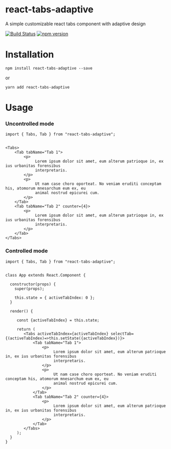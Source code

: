 # react-tabs-adaptive

A simple customizable react tabs component with adaptive design

[![Build Status](https://travis-ci.com/nikita-slb/react-tabs-adaptive.svg?branch=master)](https://travis-ci.com/nikita-slb/react-tabs-adaptive) [![npm version](https://badge.fury.io/js/react-tabs-adaptive.svg)](https://badge.fury.io/js/react-tabs-adaptive)


# Installation

```
npm install react-tabs-adaptive --save
```

or

```
yarn add react-tabs-adaptive
```

# Usage

### Uncontrolled mode

```
import { Tabs, Tab } from "react-tabs-adaptive";

        
<Tabs>
    <Tab tabName="Tab 1">
        <p>
             Lorem ipsum dolor sit amet, eum alterum patrioque in, ex ius urbanitas forensibus
             interpretaris.
        </p>
        <p>
             Ut nam case choro oporteat. No veniam eruditi conceptam his, atomorum mnesarchum eum ex, eu
             animal nostrud epicurei cum.
        </p>
    </Tab>
    <Tab tabName="Tab 2" counter={4}>
        <p>
             Lorem ipsum dolor sit amet, eum alterum patrioque in, ex ius urbanitas forensibus
             interpretaris.
        </p>
    </Tab>
</Tabs>
```

### Controlled mode

```
import { Tabs, Tab } from "react-tabs-adaptive";

        
class App extends React.Component {

  constructor(props) {
    super(props);
    
    this.state = { activeTabIndex: 0 };
  }
  
  render() {
  
     const {activeTabIndex} = this.state;
  
     return (
        <Tabs activeTabIndex={activeTabIndex} selectTab={(activeTabIndex)=>this.setState({activeTabIndex})}>
            <Tab tabName="Tab 1">
                <p>
                     Lorem ipsum dolor sit amet, eum alterum patrioque in, ex ius urbanitas forensibus
                     interpretaris.
                </p>
                <p>
                     Ut nam case choro oporteat. No veniam eruditi conceptam his, atomorum mnesarchum eum ex, eu
                     animal nostrud epicurei cum.
                </p>
            </Tab>
            <Tab tabName="Tab 2" counter={4}>
                <p>
                     Lorem ipsum dolor sit amet, eum alterum patrioque in, ex ius urbanitas forensibus
                     interpretaris.
                </p>
            </Tab>
        </Tabs>
     );
  }
}
```